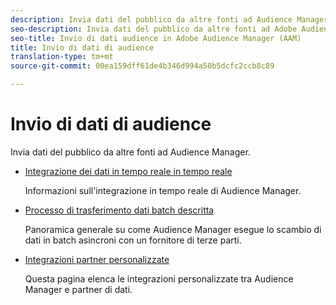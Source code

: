 ```yaml
---
description: Invia dati del pubblico da altre fonti ad Audience Manager.
seo-description: Invia dati del pubblico da altre fonti ad Adobe Audience Manager (AAM).
seo-title: Invio di dati audience in Adobe Audience Manager (AAM)
title: Invio di dati di audience
translation-type: tm+mt
source-git-commit: 00ea159dff61de4b346d994a50b5dcfc2ccb8c89

---
```



# Invio di dati di audience

Invia dati del pubblico da altre fonti ad Audience Manager.

* [Integrazione dei dati in tempo reale in tempo reale](/help/using/integration/sending-audience-data/real-time-data-integration/real-time-tech-specs.md)

   Informazioni sull'integrazione in tempo reale di Audience Manager.

* [Processo di trasferimento dati batch descritta](/help/using/integration/sending-audience-data/batch-data-transfer-explained/batch-data-transfer-explained.md)

   Panoramica generale su come Audience Manager esegue lo scambio di dati in batch asincroni con un fornitore di terze parti.

* [Integrazioni partner personalizzate](/help/using/integration/sending-audience-data/custom-partner-integrations.md)

   Questa pagina elenca le integrazioni personalizzate tra Audience Manager e partner di dati.
